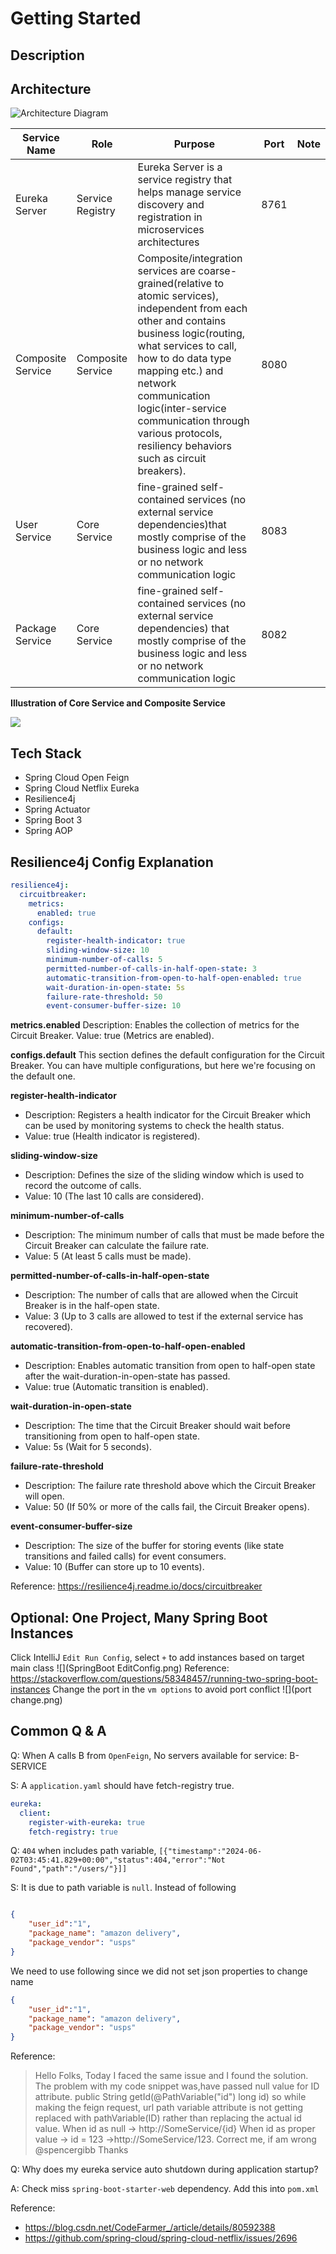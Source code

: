 # Getting Started

## Description


## Architecture
![Architecture Diagram](architecture.png)

| Service Name      | Role              | Purpose                                                                                                                                                                                                                                                                                                                                          | Port | Note |
|-------------------|-------------------|--------------------------------------------------------------------------------------------------------------------------------------------------------------------------------------------------------------------------------------------------------------------------------------------------------------------------------------------------|------|------|
| Eureka Server     | Service Registry  | Eureka Server is a service registry that helps manage service discovery and registration in microservices architectures                                                                                                                                                                                                                          | 8761 |      |
| Composite Service | Composite Service | Composite/integration services are coarse-grained(relative to atomic services), independent from each other and contains business logic(routing, what services to call, how to do data type mapping etc.) and network communication logic(inter-service communication through various protocols, resiliency behaviors such as circuit breakers). | 8080 |      |
| User Service      | Core Service      | fine-grained self-contained services (no external service dependencies)that mostly comprise of the business logic and less or no network communication logic                                                                                                                                                                                     | 8083 |      |
| Package Service   | Core Service      | fine-grained self-contained services (no external service dependencies) that mostly comprise of the business logic and less or no network communication logic                                                                                                                                                                                    | 8082 |      |

**Illustration of Core Service and Composite Service**

![](composite-core.webp)

## Tech Stack

+ Spring Cloud Open Feign
+ Spring Cloud Netflix Eureka
+ Resilience4j
+ Spring Actuator
+ Spring Boot 3
+ Spring AOP


## Resilience4j Config Explanation
```yaml
resilience4j:
  circuitbreaker:
    metrics:
      enabled: true
    configs:
      default:
        register-health-indicator: true
        sliding-window-size: 10
        minimum-number-of-calls: 5
        permitted-number-of-calls-in-half-open-state: 3
        automatic-transition-from-open-to-half-open-enabled: true
        wait-duration-in-open-state: 5s
        failure-rate-threshold: 50
        event-consumer-buffer-size: 10
```

**metrics.enabled**
Description: Enables the collection of metrics for the Circuit Breaker.
Value: true (Metrics are enabled).

**configs.default**
This section defines the default configuration for the Circuit Breaker. You can have multiple configurations, but here we're focusing on the default one.

**register-health-indicator**
+ Description: Registers a health indicator for the Circuit Breaker which can be used by monitoring systems to check the health status.
+ Value: true (Health indicator is registered).

**sliding-window-size**
+ Description: Defines the size of the sliding window which is used to record the outcome of calls.
+ Value: 10 (The last 10 calls are considered).

**minimum-number-of-calls**
+ Description: The minimum number of calls that must be made before the Circuit Breaker can calculate the failure rate.
+ Value: 5 (At least 5 calls must be made).

**permitted-number-of-calls-in-half-open-state**
+ Description: The number of calls that are allowed when the Circuit Breaker is in the half-open state.
+ Value: 3 (Up to 3 calls are allowed to test if the external service has recovered).

**automatic-transition-from-open-to-half-open-enabled**
+ Description: Enables automatic transition from open to half-open state after the wait-duration-in-open-state has passed.
+ Value: true (Automatic transition is enabled).

**wait-duration-in-open-state**
+ Description: The time that the Circuit Breaker should wait before transitioning from open to half-open state.
+ Value: 5s (Wait for 5 seconds).

**failure-rate-threshold**
+ Description: The failure rate threshold above which the Circuit Breaker will open.
+ Value: 50 (If 50% or more of the calls fail, the Circuit Breaker opens).

**event-consumer-buffer-size**
+ Description: The size of the buffer for storing events (like state transitions and failed calls) for event consumers.
+ Value: 10 (Buffer can store up to 10 events).

Reference: https://resilience4j.readme.io/docs/circuitbreaker

## Optional: One Project, Many Spring Boot Instances
Click IntelliJ `Edit Run Config`, select `+` to add instances based on target main class
![](SpringBoot EditConfig.png)
Reference: https://stackoverflow.com/questions/58348457/running-two-spring-boot-instances
Change the port in the `vm options` to avoid port conflict
![](port change.png)
## Common Q & A 
Q: When A calls B from `OpenFeign`, No servers available for service: B-SERVICE

S: A `application.yaml` should have fetch-registry true.
```yaml
eureka:
  client:
    register-with-eureka: true
    fetch-registry: true
```

Q: `404` when includes path variable, `[{"timestamp":"2024-06-02T03:45:41.829+00:00","status":404,"error":"Not Found","path":"/users/"}]]`


S: It is due to path variable is `null`.  Instead of following
```json

{
    "user_id":"1",
    "package_name": "amazon delivery",
    "package_vendor": "usps"
}
```
We need to use following since we did not set json properties to change name
```json
{
    "user_id":"1",
    "package_name": "amazon delivery",
    "package_vendor": "usps"
}
```
Reference: 
> Hello Folks,
Today I faced the same issue and I found the solution.
The problem with my code snippet was,have passed null value for ID attribute.
public String getId(@PathVariable("id") long id)
so while making the feign request, url path variable attribute is not getting replaced with pathVariable(ID) rather than replacing the actual id value.
When id as null -> http://SomeService/{id}
When id as proper value -> id = 123 ->http://SomeService/123.
Correct me, if am wrong @spencergibb
Thanks


Q: Why does my eureka service auto shutdown during application startup?

A: Check miss `spring-boot-starter-web` dependency. Add this into `pom.xml`

Reference:
+ https://blog.csdn.net/CodeFarmer_/article/details/80592388
+ https://github.com/spring-cloud/spring-cloud-netflix/issues/2696


